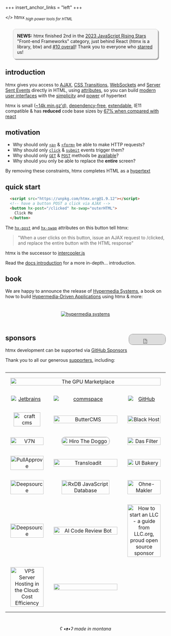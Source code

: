 +++
insert_anchor_links = "left"
+++

<div class="dark-hero full-width" classes="add appear">
  <span class="logo dark">&lt;<span class="blue">/</span>&gt; <span class="no-mobile">htm<span class="blue">x</span></span></span>
  <sub class="no-mobile"><i>high power tools for HTML</i></sub>
</div>

<div style="border: 1px solid lightgrey; margin:24px;padding:12px;border-radius: 8px; background-color: whitesmoke; filter: drop-shadow(3px 3px darkgray)">
<b>NEWS:</b> htmx finished 2nd in the <a href="https://risingstars.js.org/2023/en#section-framework">2023 
JavaScript Rising Stars</a> "Front-end Frameworks" category, just behind React (htmx is a library, btw) and <a href="https://risingstars.js.org/2023/en#section-all">#10 overall</a>!
Thank you to everyone who <a href="https://github.com/bigskysoftware/htmx">starred</a> us!
</div>

<h2>introduction</h2>

htmx gives you access to [AJAX](@/docs.md#ajax), [CSS Transitions](@/docs.md#css_transitions), [WebSockets](@/docs.md#websockets) and [Server Sent Events](@/docs.md#sse) 
directly in HTML, using [attributes](@/reference.md#attributes), so you can build 
[modern user interfaces](@/examples/_index.md) with the [simplicity](https://en.wikipedia.org/wiki/HATEOAS) and 
[power](https://www.ics.uci.edu/~fielding/pubs/dissertation/rest_arch_style.htm) of hypertext

htmx is small ([~14k min.gz'd](https://unpkg.com/htmx.org/dist/)), 
[dependency-free](https://github.com/bigskysoftware/htmx/blob/master/package.json),
[extendable](@/extensions/_index.md), 
IE11 compatible & has **reduced** code base sizes by [67% when compared with react](@/essays/a-real-world-react-to-htmx-port.md)

<h2>motivation</h2>

* Why should only [`<a>`](https://developer.mozilla.org/en-US/docs/Web/HTML/Element/a) & [`<form>`](https://developer.mozilla.org/en-US/docs/Web/HTML/Element/form) be able to make HTTP requests?
* Why should only [`click`](https://developer.mozilla.org/en-US/docs/Web/API/Element/click_event) & [`submit`](https://developer.mozilla.org/en-US/docs/Web/API/HTMLFormElement/submit_event) events trigger them?
* Why should only [`GET`](https://developer.mozilla.org/en-US/docs/Web/HTTP/Methods/GET) & [`POST`](https://developer.mozilla.org/en-US/docs/Web/HTTP/Methods/POST) methods be [available](https://developer.mozilla.org/en-US/docs/Web/HTTP/Methods)?
* Why should you only be able to replace the **entire** screen?

By removing these constraints, htmx completes HTML as a [hypertext](https://en.wikipedia.org/wiki/Hypertext)

<h2>quick start</h2>

```html
  <script src="https://unpkg.com/htmx.org@1.9.12"></script>
  <!-- have a button POST a click via AJAX -->
  <button hx-post="/clicked" hx-swap="outerHTML">
    Click Me
  </button>
```

The [`hx-post`](@/attributes/hx-post.md) and [`hx-swap`](@/attributes/hx-swap.md) attributes on
this button tell htmx:

> "When a user clicks on this button, issue an AJAX request to /clicked, and replace the entire button with the HTML response"

htmx is the successor to [intercooler.js](http://intercoolerjs.org)

Read the [docs introduction](@/docs.md#introduction) for a more in-depth... introduction.

<h2><a name='book'></a>book</h2>

We are happy to announce the release of [Hypermedia Systems](https://hypermedia.systems), a book on how to build 
[Hypermedia-Driven Applications](@/essays/hypermedia-driven-applications.md) using htmx & more:

<div style="text-align: center;padding: 24px">
<a href="https://www.amazon.com/dp/B0C9S88QV6/ref=sr_1_1?crid=1P0I3GXQK32TN"><img src="/img/hypermedia-systems.png" alt="hypermedia systems"></a>
</div>

<h2>sponsors <iframe src="https://github.com/sponsors/bigskysoftware/button" title="Sponsor htmx" height="32" width="114" style="border: 1px solid gray; border-radius: 12px; float:right"></iframe></h2>


htmx development can be supported via [GitHub Sponsors](https://github.com/sponsors/bigskysoftware?o=esb)


Thank you to all our generous <a href="https://github.com/sponsors/bigskysoftware?o=esb">supporters</a>, including:

<style>
#sponsor-table td {
  text-align: center;
  padding: 16px;
  min-height: 100px;
  border-bottom: none;
}

@media only screen and (max-width: 760px)  {

	/* Force table to not be like tables anymore */
	table, thead, tbody, th, td, tr { 
		display: block; 
	}

}

</style>
<div style="overflow-x: auto">
<table id="sponsor-table">
<tr>
<td colspan="3">
        <a data-github-account="NotASithLord" href="https://hydrahost.com"><img src="/img/hydra-hosting.svg" alt="The GPU Marketplace" style="width:100%;"></a>
</td>
</tr>
<tr>
<td>
        <a data-github-account="JetBrainsOfficial" href="https://www.jetbrains.com"><img src="/img/jetbrains.png" alt="Jetbrains" style="max-width:30%;min-width:100px;"></a>
</td>
<td>
        <a data-github-account="commspace" href="https://www.commspace.co.za"><img src="/img/commspace.svg" alt="commspace" style="min-width:200px"></a>
</td>
<td>
        <a href="https://github.blog/2023-04-12-github-accelerator-our-first-cohort-and-whats-next"><img src="/img/Github_Logo.png" alt="GitHub" style="max-width:30%;min-width:100px;"></a>
</td>
</tr>
<tr>
<td>
        <a data-github-account="craftcms" href="https://craftcms.com"><img src="/img/logo-craft-cms.svg" alt="craft cms" style="width:90%;max-width:200px"></a>
</td>
<td>
        <a data-github-account="ButterCMS" href="https://buttercms.com/?utm_campaign=sponsorship&utm_medium=banner&utm_source=htmxhome">
          <img src="/img/butter-cms.svg" alt="ButterCMS" style="width:100%;max-width:200px">
        </a>
</td>
<td>
        <a data-github-account="Black-HOST" href="https://black.host">
          <img src="/img/blackhost-logo.svg" alt="Black Host" style="width:100%;max-width:200px">
        </a>
</td>
</tr>
<tr>
<td>
        <a href="https://www.v7n.com/">
          <img alt="V7N" src="/img/v7n-logo.png" style="width:100%;max-width:200px">
        </a>
</td>
<td>
      <a data-github-account="sekunho" href="https://twitter.com/sekunho_/"><img src="/img/sekun-doggo.jpg" alt="Hiro The Doggo" style="border: 2px solid lightgray; border-radius:20px; width:100%;max-width:150px"></a>
</td>
<td>
        <a href="https://dasfilter.shop/pages/affiliates">
          <img alt="Das Filter" src="/img/das-filter.svg" style="width:100%;max-width:300px">
        </a>
</td>
</tr>
<tr>
<td>
      <a href="https://www.pullapprove.com/?utm_campaign=sponsorship&utm_medium=banner&utm_source=htmx">
        <img src="/img/pullapprove-logo.svg" alt="PullApprove" style="width:100%;max-width:200px">
      </a>
</td>
<td>
        <a data-github-account="transloadit" href=" https://transloadit.com/?utm_source=htmx&utm_medium=referral&utm_campaign=sponsorship&utm_content=website/">
          <img alt="Transloadit" src="/img/logos-transloadit-default.svg" style="width:100%;max-width:200px">
        </a>
</td>
<td>
      <a data-github-account="uibakery" href="https://uibakery.io"><img src="/img/ui-bakery.png" alt="UI Bakery" style="width:100%;max-width:250px"></a>
</td>
</tr>
<tr>
<td>
        <a data-github-account="jai-deepsource" href=" https://deepsource.com/">
          <img alt="Deepsource" src="/img/deepsource.svg" style="width:100%;max-width:250px">
        </a>
</td>
<td>
      <a data-github-account="pubkey" href="https://rxdb.info/?utm_source=sponsor&utm_medium=githubsponsor&utm_campaign=githubsponsor-htmx">
        <img src="/img/rxdb.svg" alt="RxDB JavaScript Database" style="width:100%;max-width:150px"></a>
</td>
<td>
      <a href="https://www.ohne-makler.net/"><img src="/img/ohne-makler.svg" alt="Ohne-Makler" style="width:100%;max-width:150px"></a>
</td>
</tr>
<tr>
<td>
        <a data-github-account="codacy" href="https://www.codacy.com//">
          <img alt="Deepsource" src="/img/codacy.svg" style="width:100%;max-width:250px">
        </a>
</td>
<td>
        <a data-github-account="apesternikov" href="https://codereviewbot.ai/">
          <img alt="AI Code Review Bot" src="/img/codereviewbot.svg" style="width:100%;max-width:250px">
        </a>
</td>
<td>
        <a data-github-account="llcorg" href="https://www.llc.org/">
          <img alt="How to start an LLC - a guide from LLC.org, proud open source sponsor" src="/img/llc-org.svg" style="width:100%;max-width:250px">
        </a>
</td>
</tr>
<tr>
<td>
        <a data-github-account="VPSServerCom" href="https://www.vpsserver.com/">
          <img alt="VPS Server Hosting in the Cloud: Cost Efficiency" src="/img/vps-server-logo.svg" style="width:100%;max-width:250px">
        </a>
</td>
<td>
        <a data-github-account="appleple" href="https://www.a-blogcms.jp/">
          <img src="/img/ablogcms_logo.svg" style="width:100%;max-width:250px">
        </a>
</td>
</tr>
</table>
</div>

<div style="text-align: center;font-style: italic;margin-top: 26px;">ʕ •ᴥ•ʔ made in montana</div>
